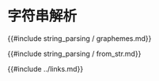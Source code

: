 # 字符串解析

{{#include string_parsing / graphemes.md}}

{{#include string_parsing / from_str.md}}

{{#include ../links.md}}
